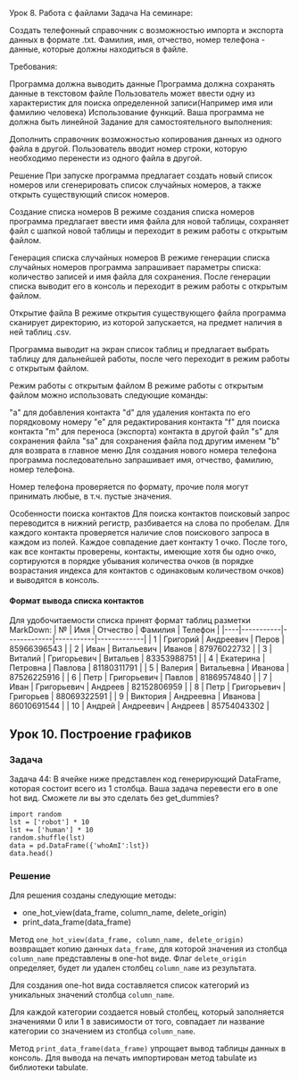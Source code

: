 Урок 8. Работа с файлами
Задача
На семинаре:

Создать телефонный справочник с возможностью импорта и экспорта данных в формате .txt. Фамилия, имя, отчество, номер телефона - данные, которые должны находиться в файле.

Требования:

Программа должна выводить данные
Программа должна сохранять данные в текстовом файле
Пользователь может ввести одну из характеристик для поиска определенной записи(Например имя или фамилию человека)
Использование функций. Ваша программа не должна быть линейной
Задание для самостоятельного выполнения:

Дополнить справочник возможностью копирования данных из одного файла в другой. Пользователь вводит номер строки, которую необходимо перенести из одного файла в другой.

Решение
При запуске программа предлагает создать новый список номеров или сгенерировать список случайных номеров, а также открыть существующий список номеров.

Создание списка номеров
В режиме создания списка номеров программа предлагает ввести имя файла для новой таблицы, сохраняет файл с шапкой новой таблицы и переходит в режим работы с открытым файлом.

Генерация списка случайных номеров
В режиме генерации списка случайных номеров программа запрашивает параметры списка: количество записей и имя файла для сохранения. После генерации списка выводит его в консоль и переходит в режим работы с открытым файлом.

Открытие файла
В режиме открытия существующего файла программа сканирует директорию, из которой запускается, на предмет наличия в ней таблиц .csv.

Программа выводит на экран список таблиц и предлагает выбрать таблицу для дальнейшей работы, после чего переходит в режим работы с открытым файлом.

Режим работы с открытым файлом
В режиме работы с открытым файлом можно использовать следующие команды:

"a" для добавления контакта
"d" для удаления контакта по его порядковому номеру
"e" для редактирования контакта
"f" для поиска контакта
"m" для переноса (экспорта) контакта в другой файл
"s" для сохранения файла
"sa" для сохранения файла под другим именем
"b" для возврата в главное меню
Для создания нового номера телефона программа последовательно запрашивает имя, отчество, фамилию, номер телефона.

Номер телефона проверяется по формату, прочие поля могут принимать любые, в т.ч. пустые значения.

Особенности поиска контактов
Для поиска контактов поисковый запрос переводится в нижний регистр, разбивается на слова по пробелам. Для каждого контакта проверяется наличие слов поискового запроса в каждом из полей. Каждое совпадение дает контакту 1 очко. После того, как все контакты проверены, контакты, имеющие хотя бы одно очко, сортируются в порядке убывания количества очков (в порядке возрастания индекса для контактов с одинаковым количеством очков) и выводятся в консоль.
#### Формат вывода списка контактов
Для удобочитаемости списка принят формат таблиц разметки MarkDown:
| №  | Имя       | Отчество    | Фамилия   | Телефон     | 
|----|-----------|-------------|-----------|-------------|
| 1  | Григорий  | Андреевич   | Перов     | 85966396543 | 
| 2  | Иван      | Витальевич  | Иванов    | 87976022732 | 
| 3  | Виталий   | Григорьевич | Витальев  | 83353988751 | 
| 4  | Екатерина | Петровна    | Павлова   | 81180311791 | 
| 5  | Валерия   | Витальевна  | Иванова   | 87526225916 | 
| 6  | Петр      | Григорьевич | Павлов    | 81869574840 | 
| 7  | Иван      | Григорьевич | Андреев   | 82152806959 | 
| 8  | Петр      | Григорьевич | Григорьев | 88069322591 | 
| 9  | Виктория  | Андреевна   | Иванова   | 86010691544 | 
| 10 | Андрей    | Андреевич   | Андреев   | 85754043302 | 

## Урок 10. Построение графиков

### Задача

Задача 44: В ячейке ниже представлен код генерирующий DataFrame, 
которая состоит всего из 1 столбца. Ваша задача перевести его в 
one hot вид. Сможете ли вы это сделать без get_dummies?

```
import random
lst = ['robot'] * 10
lst += ['human'] * 10
random.shuffle(lst)
data = pd.DataFrame({'whoAmI':lst})
data.head()
```

### Решение

Для решения созданы следующие методы:

- one_hot_view(data_frame, column_name, delete_origin)
- print_data_frame(data_frame)

Метод `one_hot_view(data_frame, column_name, delete_origin)` возвращает
копию данных `data_frame`, для которой значения из столбца `column_name`
представлены в one-hot виде. Флаг `delete_origin` определяет, будет ли
удален столбец `column_name` из результата.

Для создания one-hot вида составляется список категорий из уникальных
значений столбца `column_name`.

Для каждой категории создается новый столбец, который
заполняется значениями 0 или 1 в зависимости от того,
совпадает ли название категории со значением из столбца
`column_name`.

Метод `print_data_frame(data_frame)` упрощает вывод таблицы данных в
консоль. Для вывода на печать импортирован метод tabulate из библиотеки tabulate. 